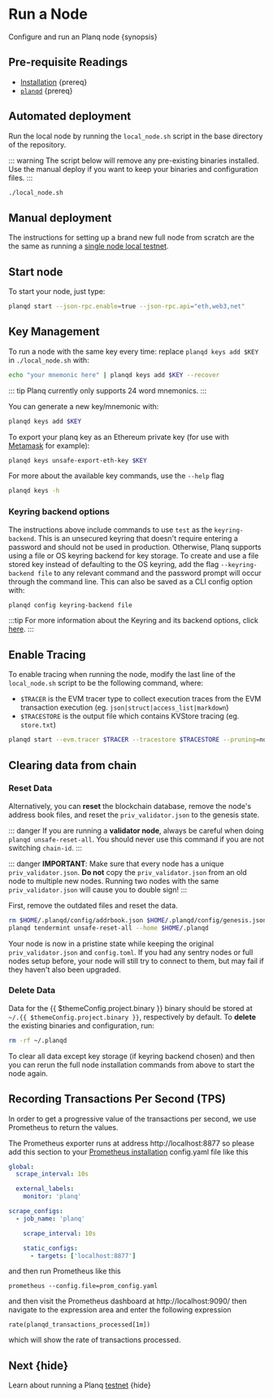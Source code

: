<!--
order: 4
-->

# Run a Node

Configure and run an Planq node {synopsis}

## Pre-requisite Readings

- [Installation](./installation.md) {prereq}
- [`planqd`](./binary.md) {prereq}

## Automated deployment

Run the local node by running the `local_node.sh` script in the base directory of the repository.

::: warning
The script below will remove any pre-existing binaries installed. Use the manual deploy if you want
to keep your binaries and configuration files.
:::

```bash
./local_node.sh
```

## Manual deployment

The instructions for setting up a brand new full node from scratch are the the same as running a
[single node local testnet](./../../developers/localnet/single_node.md#manual-localnet).

## Start node

To start your node, just type:

```bash
planqd start --json-rpc.enable=true --json-rpc.api="eth,web3,net"
```

## Key Management

To run a node with the same key every time: replace `planqd keys add $KEY` in `./local_node.sh` with:

```bash
echo "your mnemonic here" | planqd keys add $KEY --recover
```

::: tip
Planq currently only supports 24 word mnemonics.
:::

You can generate a new key/mnemonic with:

```bash
planqd keys add $KEY
```

To export your planq key as an Ethereum private key (for use with [Metamask](./../../users/wallets/metamask.md) for example):

```bash
planqd keys unsafe-export-eth-key $KEY
```

For more about the available key commands, use the `--help` flag

```bash
planqd keys -h
```

### Keyring backend options

The instructions above include commands to use `test` as the `keyring-backend`. This is an unsecured
keyring that doesn't require entering a password and should not be used in production. Otherwise,
Planq supports using a file or OS keyring backend for key storage. To create and use a file
stored key instead of defaulting to the OS keyring, add the flag `--keyring-backend file` to any
relevant command and the password prompt will occur through the command line. This can also be saved
as a CLI config option with:

```bash
planqd config keyring-backend file
```

:::tip
For more information about the Keyring and its backend options, click [here](./../../users/keys/keyring.md).
:::

## Enable Tracing

 To enable tracing when running the node, modify the last line of the `local_node.sh` script to be the following command, where:

- `$TRACER` is the EVM tracer type to collect execution traces from the EVM transaction execution (eg. `json|struct|access_list|markdown`)
- `$TRACESTORE` is the output file which contains KVStore tracing (eg. `store.txt`)

```bash
planqd start --evm.tracer $TRACER --tracestore $TRACESTORE --pruning=nothing $TRACE --log_level $LOGLEVEL --minimum-gas-prices=0.0001aplanq --json-rpc.api eth,txpool,personal,net,debug,web3
```

## Clearing data from chain

### Reset Data

Alternatively, you can **reset** the blockchain database, remove the node's address book files, and reset the `priv_validator.json` to the genesis state.

::: danger
If you are running a **validator node**, always be careful when doing `planqd unsafe-reset-all`. You should never use this command if you are not switching `chain-id`.
:::

::: danger
**IMPORTANT**: Make sure that every node has a unique `priv_validator.json`. **Do not** copy the `priv_validator.json` from an old node to multiple new nodes. Running two nodes with the same `priv_validator.json` will cause you to double sign!
:::

First, remove the outdated files and reset the data.

```bash
rm $HOME/.planqd/config/addrbook.json $HOME/.planqd/config/genesis.json
planqd tendermint unsafe-reset-all --home $HOME/.planqd
```

Your node is now in a pristine state while keeping the original `priv_validator.json` and `config.toml`. If you had any sentry nodes or full nodes setup before, your node will still try to connect to them, but may fail if they haven't also been upgraded.

### Delete Data

Data for the {{ $themeConfig.project.binary }} binary should be stored at `~/.{{ $themeConfig.project.binary }}`, respectively by default. To **delete** the existing binaries and configuration, run:

```bash
rm -rf ~/.planqd
```

To clear all data except key storage (if keyring backend chosen) and then you can rerun the full node installation commands from above to start the node again.

## Recording Transactions Per Second (TPS)

In order to get a progressive value of the transactions per second, we use Prometheus to return the values.
<!-- markdown-link-check-disable-next-line -->
The Prometheus exporter runs at address http://localhost:8877 so please add this
section to your [Prometheus installation](https://opencensus.io/codelabs/prometheus/#1) config.yaml file like this

```yaml
global:
  scrape_interval: 10s

  external_labels:
    monitor: 'planq'

scrape_configs:
  - job_name: 'planq'

    scrape_interval: 10s

    static_configs:
      - targets: ['localhost:8877']
```

and then run Prometheus like this

```shell
prometheus --config.file=prom_config.yaml
```

<!-- markdown-link-check-disable-next-line -->
and then visit the Prometheus dashboard at http://localhost:9090/ then navigate to the expression area and enter the following expression

```shell
rate(planqd_transactions_processed[1m])
```

which will show the rate of transactions processed.

## Next {hide}

Learn about running a Planq [testnet](./../testnet.md) {hide}
